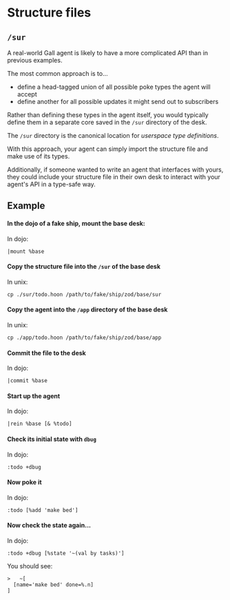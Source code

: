 # Structure files

## `/sur`

A real-world Gall agent is likely to have a more complicated API than in previous examples.

The most common approach is to...
* define a head-tagged union of all possible poke types the agent will accept
* define another for all possible updates it might send out to subscribers

Rather than defining these types in the agent itself, you would typically define them in a separate core saved in the `/sur` directory of the desk.

The `/sur` directory is the canonical location for _userspace type definitions_.

With this approach, your agent can simply import the structure file and make use of its types.

Additionally, if someone wanted to write an agent that interfaces with yours, they could include your structure file in their own desk to interact with your agent's API in a type-safe way.


## Example

#### In the dojo of a fake ship, mount the base desk:
In dojo:
```
|mount %base
```

#### Copy the structure file into the `/sur` of the base desk
In unix:
```
cp ./sur/todo.hoon /path/to/fake/ship/zod/base/sur
```

#### Copy the agent into the `/app` directory of the base desk
In unix:
```
cp ./app/todo.hoon /path/to/fake/ship/zod/base/app
```

#### Commit the file to the desk
In dojo:
```
|commit %base
```

#### Start up the agent
In dojo:
```
|rein %base [& %todo]
```

#### Check its initial state with `dbug`
In dojo:
```
:todo +dbug
```

#### Now poke it
In dojo:
```
:todo [%add 'make bed']
```

#### Now check the state again...
In dojo:
```
:todo +dbug [%state '~(val by tasks)']
```

You should see:
```
>   ~[
  [name='make bed' done=%.n]
]
```
